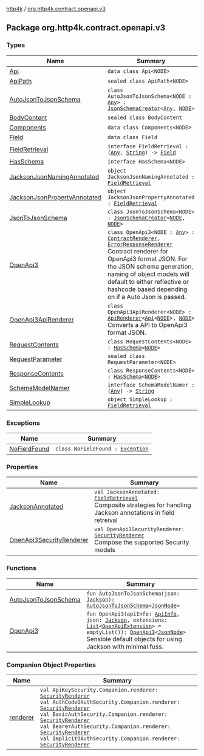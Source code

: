 [http4k](../index.md) / [org.http4k.contract.openapi.v3](./index.md)

## Package org.http4k.contract.openapi.v3

### Types

| Name | Summary |
|---|---|
| [Api](-api/index.md) | `data class Api<NODE>` |
| [ApiPath](-api-path/index.md) | `sealed class ApiPath<NODE>` |
| [AutoJsonToJsonSchema](-auto-json-to-json-schema/index.md) | `class AutoJsonToJsonSchema<NODE : `[`Any`](https://kotlinlang.org/api/latest/jvm/stdlib/kotlin/-any/index.html)`> : `[`JsonSchemaCreator`](../org.http4k.util/-json-schema-creator/index.md)`<`[`Any`](https://kotlinlang.org/api/latest/jvm/stdlib/kotlin/-any/index.html)`, `[`NODE`](-auto-json-to-json-schema/index.md#NODE)`>` |
| [BodyContent](-body-content/index.md) | `sealed class BodyContent` |
| [Components](-components/index.md) | `data class Components<NODE>` |
| [Field](-field/index.md) | `data class Field` |
| [FieldRetrieval](-field-retrieval/index.md) | `interface FieldRetrieval : (`[`Any`](https://kotlinlang.org/api/latest/jvm/stdlib/kotlin/-any/index.html)`, `[`String`](https://kotlinlang.org/api/latest/jvm/stdlib/kotlin/-string/index.html)`) -> `[`Field`](-field/index.md) |
| [HasSchema](-has-schema/index.md) | `interface HasSchema<NODE>` |
| [JacksonJsonNamingAnnotated](-jackson-json-naming-annotated/index.md) | `object JacksonJsonNamingAnnotated : `[`FieldRetrieval`](-field-retrieval/index.md) |
| [JacksonJsonPropertyAnnotated](-jackson-json-property-annotated/index.md) | `object JacksonJsonPropertyAnnotated : `[`FieldRetrieval`](-field-retrieval/index.md) |
| [JsonToJsonSchema](-json-to-json-schema/index.md) | `class JsonToJsonSchema<NODE> : `[`JsonSchemaCreator`](../org.http4k.util/-json-schema-creator/index.md)`<`[`NODE`](-json-to-json-schema/index.md#NODE)`, `[`NODE`](-json-to-json-schema/index.md#NODE)`>` |
| [OpenApi3](-open-api3/index.md) | `class OpenApi3<NODE : `[`Any`](https://kotlinlang.org/api/latest/jvm/stdlib/kotlin/-any/index.html)`> : `[`ContractRenderer`](../org.http4k.contract/-contract-renderer/index.md)`, `[`ErrorResponseRenderer`](../org.http4k.contract/-error-response-renderer/index.md)<br>Contract renderer for OpenApi3 format JSON. For the JSON schema generation, naming of object models will default to either reflective or hashcode based depending on if a Auto Json is passed. |
| [OpenApi3ApiRenderer](-open-api3-api-renderer/index.md) | `class OpenApi3ApiRenderer<NODE> : `[`ApiRenderer`](../org.http4k.contract.openapi/-api-renderer/index.md)`<`[`Api`](-api/index.md)`<`[`NODE`](-open-api3-api-renderer/index.md#NODE)`>, `[`NODE`](-open-api3-api-renderer/index.md#NODE)`>`<br>Converts a API to OpenApi3 format JSON. |
| [RequestContents](-request-contents/index.md) | `class RequestContents<NODE> : `[`HasSchema`](-has-schema/index.md)`<`[`NODE`](-request-contents/index.md#NODE)`>` |
| [RequestParameter](-request-parameter/index.md) | `sealed class RequestParameter<NODE>` |
| [ResponseContents](-response-contents/index.md) | `class ResponseContents<NODE> : `[`HasSchema`](-has-schema/index.md)`<`[`NODE`](-response-contents/index.md#NODE)`>` |
| [SchemaModelNamer](-schema-model-namer/index.md) | `interface SchemaModelNamer : (`[`Any`](https://kotlinlang.org/api/latest/jvm/stdlib/kotlin/-any/index.html)`) -> `[`String`](https://kotlinlang.org/api/latest/jvm/stdlib/kotlin/-string/index.html) |
| [SimpleLookup](-simple-lookup/index.md) | `object SimpleLookup : `[`FieldRetrieval`](-field-retrieval/index.md) |

### Exceptions

| Name | Summary |
|---|---|
| [NoFieldFound](-no-field-found/index.md) | `class NoFieldFound : `[`Exception`](https://kotlinlang.org/api/latest/jvm/stdlib/kotlin/-exception/index.html) |

### Properties

| Name | Summary |
|---|---|
| [JacksonAnnotated](-jackson-annotated.md) | `val JacksonAnnotated: `[`FieldRetrieval`](-field-retrieval/index.md)<br>Composite strategies for handling Jackson annotations in field retreival |
| [OpenApi3SecurityRenderer](-open-api3-security-renderer.md) | `val OpenApi3SecurityRenderer: `[`SecurityRenderer`](../org.http4k.contract.openapi/-security-renderer/index.md)<br>Compose the supported Security models |

### Functions

| Name | Summary |
|---|---|
| [AutoJsonToJsonSchema](-auto-json-to-json-schema.md) | `fun AutoJsonToJsonSchema(json: `[`Jackson`](../org.http4k.format/-jackson.md)`): `[`AutoJsonToJsonSchema`](-auto-json-to-json-schema/index.md)`<`[`JsonNode`](https://fasterxml.github.io/jackson-databind/javadoc/2.9/com/fasterxml/jackson/databind/JsonNode.html)`>` |
| [OpenApi3](-open-api3.md) | `fun OpenApi3(apiInfo: `[`ApiInfo`](../org.http4k.contract.openapi/-api-info/index.md)`, json: `[`Jackson`](../org.http4k.format/-jackson.md)`, extensions: `[`List`](https://kotlinlang.org/api/latest/jvm/stdlib/kotlin.collections/-list/index.html)`<`[`OpenApiExtension`](../org.http4k.contract.openapi/-open-api-extension/index.md)`> = emptyList()): `[`OpenApi3`](-open-api3/index.md)`<`[`JsonNode`](https://fasterxml.github.io/jackson-databind/javadoc/2.9/com/fasterxml/jackson/databind/JsonNode.html)`>`<br>Sensible default objects for using Jackson with minimal fuss. |

### Companion Object Properties

| Name | Summary |
|---|---|
| [renderer](renderer.md) | `val ApiKeySecurity.Companion.renderer: `[`SecurityRenderer`](../org.http4k.contract.openapi/-security-renderer/index.md)<br>`val AuthCodeOAuthSecurity.Companion.renderer: `[`SecurityRenderer`](../org.http4k.contract.openapi/-security-renderer/index.md)<br>`val BasicAuthSecurity.Companion.renderer: `[`SecurityRenderer`](../org.http4k.contract.openapi/-security-renderer/index.md)<br>`val BearerAuthSecurity.Companion.renderer: `[`SecurityRenderer`](../org.http4k.contract.openapi/-security-renderer/index.md)<br>`val ImplicitOAuthSecurity.Companion.renderer: `[`SecurityRenderer`](../org.http4k.contract.openapi/-security-renderer/index.md) |
